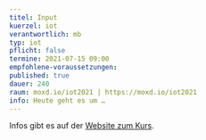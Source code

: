 ```yaml
---
titel: Input
kuerzel: iot
verantwortlich: mb
typ: iot
pflicht: false
termine: 2021-07-15 09:00
empfohlene-voraussetzungen: 
published: true
dauer: 240
raum: moxd.io/iot2021 | https://moxd.io/iot2021
info: Heute geht es um …
---
```


Infos gibt es auf der [Website zum Kurs](https://moxd.io/iot2020).